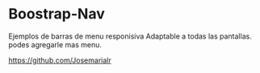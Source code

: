 # Boostrap-Nav

Ejemplos de barras de menu responisiva
Adaptable a todas las pantallas.
podes agregarle mas menu.


https://github.com/Josemarialr
